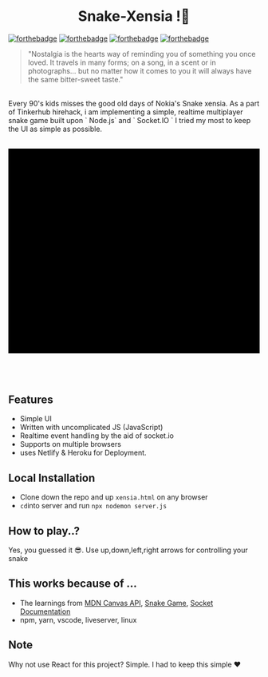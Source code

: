 <h1 align="center"> Snake-Xensia !🐍 </h1>

[![forthebadge](https://forthebadge.com/images/badges/made-with-javascript.svg)](https://forthebadge.com)
[![forthebadge](https://forthebadge.com/images/badges/uses-html.svg)](https://forthebadge.com)
[![forthebadge](https://forthebadge.com/images/badges/built-with-love.svg)](https://forthebadge.com)
[![forthebadge](https://forthebadge.com/images/badges/open-source.svg)](https://forthebadge.com)
<br>
> "Nostalgia is the hearts way of reminding you of something you once loved. It travels in many forms; on a song, in a scent or in photographs… but no matter how it comes to you it will always have the same bitter-sweet taste."
<br>
Every 90's kids misses the good old days of Nokia's Snake xensia. As a part of Tinkerhub hirehack, i am implementing a simple, realtime multiplayer snake game built upon ` Node.js` and ` Socket.IO ` I tried my most to keep the UI as simple as possible.
<br></br>
<div align="center">
 
 ![](https://github.com/AmalChandru/Snake-Xensia/blob/main/demo.gif)
 
 </div>
 
<br></br>

## Features

- Simple UI
- Written with uncomplicated JS (JavaScript)
- Realtime event handling by the aid of socket.io
- Supports on multiple browsers
- uses Netlify & Heroku for Deployment.

## Local Installation

- Clone down the repo and up `xensia.html` on any browser
- `cd`into server and run `npx nodemon server.js`

## How to play..?

Yes, you guessed it 😎. Use up,down,left,right arrows for controlling your snake

## This works because of ...

- The learnings from [MDN Canvas API](https://developer.mozilla.org/en-US/docs/Web/API/Canvas_API), [Snake Game](https://www.youtube.com/watch?v=9TcU2C1AACw), [Socket Documentation](https://socket.io/get-started/chat)
- npm, yarn, vscode, liveserver, linux


## Note
Why not use React for this project?
Simple. I had to keep this simple ❤️


